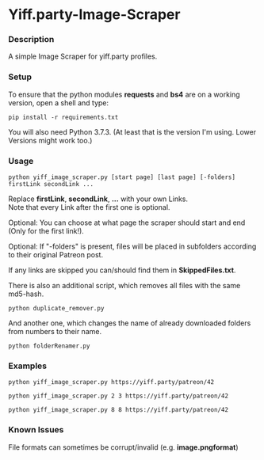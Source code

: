 # Yiff.party-Image-Scraper
### Description

A simple Image Scraper for yiff.party profiles.

### Setup

To ensure that the python modules <b>requests</b> and <b>bs4</b> are on a working version, open a shell and type:<br>
```
pip install -r requirements.txt
```
You will also need Python 3.7.3. (At least that is the version I'm using. Lower Versions might work too.)

### Usage
```
python yiff_image_scraper.py [start page] [last page] [-folders] firstLink secondLink ...
```
Replace <b>firstLink</b>, <b>secondLink</b>, <b>...</b> with your own Links.<br>
Note that every Link after the first one is optional.

Optional: You can choose at what page the scraper should start and end (Only for the first link!).

Optional: If "-folders" is present, files will be placed in subfolders according to their original Patreon post.

If any links are skipped you can/should find them in <b>SkippedFiles.txt</b>.


There is also an additional script, which removes all files with the same md5-hash.
```
python duplicate_remover.py
```

And another one, which changes the name of already downloaded folders from numbers to their name.
```
python folderRenamer.py
```

### Examples
```
python yiff_image_scraper.py https://yiff.party/patreon/42

python yiff_image_scraper.py 2 3 https://yiff.party/patreon/42

python yiff_image_scraper.py 8 8 https://yiff.party/patreon/42
```
### Known Issues
File formats can sometimes be corrupt/invalid (e.g. <b>image.pngformat</b>)<br>
